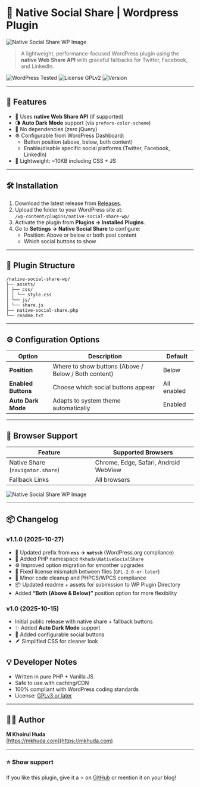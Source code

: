 # 🧩 Native Social Share | Wordpress Plugin

![Native Social Share WP Image](https://cdn.mkhuda.com/wp-content/uploads/2025/10/native-social-share-wp-1.jpg)

> A lightweight, performance-focused WordPress plugin using the **native Web Share API** with graceful fallbacks for Twitter, Facebook, and LinkedIn.

![WordPress Tested](https://img.shields.io/badge/WordPress-6.7%20tested-brightgreen)
![License GPLv2](https://img.shields.io/badge/license-GPLv2-blue)
![Version](https://img.shields.io/badge/version-1.0-lightgrey)

---

## 🚀 Features

- 🧠 Uses **native Web Share API** (if supported)
- 🌗 **Auto Dark Mode** support (via `prefers-color-scheme`)
- 💨 No dependencies (zero jQuery)
- ⚙️ Configurable from WordPress Dashboard:
  - Button position (above, below, both content)
  - Enable/disable specific social platforms (Twitter, Facebook, LinkedIn)
- 🧱 Lightweight: ~10KB including CSS + JS

---

## 🛠️ Installation

1. Download the latest release from [Releases](https://github.com/mkhuda/native-social-share-wp/releases).
2. Upload the folder to your WordPress site at:  
   `/wp-content/plugins/native-social-share-wp/`
3. Activate the plugin from **Plugins → Installed Plugins**.
4. Go to **Settings → Native Social Share** to configure:
   - Position: Above or below or both post content
   - Which social buttons to show

---

## 🧩 Plugin Structure

```
/native-social-share-wp/
├── assets/
│ ├── css/
│ │ └── style.css
│ └── js/
│ └── share.js
├── native-social-share.php
└── readme.txt
```

---

## ⚙️ Configuration Options

| Option | Description | Default |
|--------|--------------|----------|
| **Position** | Where to show buttons (Above / Below / Both content) | Below |
| **Enabled Buttons** | Choose which social buttons appear | All enabled |
| **Auto Dark Mode** | Adapts to system theme automatically | Enabled |

---

## 🧪 Browser Support

| Feature | Supported Browsers |
|----------|--------------------|
| Native Share (`navigator.share`) | Chrome, Edge, Safari, Android WebView |
| Fallback Links | All browsers |

![Native Social Share WP Image](https://cdn.mkhuda.com/wp-content/uploads/2025/10/native-social-share-wp-2.jpg)

---

## 📦 Changelog

### v1.1.0 (2025-10-27)
- 🔧 Updated prefix from **`nss` → `natssh`** (WordPress.org compliance)
- 🧩 Added PHP namespace `Mkhuda\NativeSocialShare`
- ⚙️ Improved option migration for smoother upgrades
- 🧾 Fixed license mismatch between files (`GPL-2.0-or-later`)
- 🧼 Minor code cleanup and PHPCS/WPCS compliance
- 📦 Updated readme + assets for submission to WP Plugin Directory
- Added **“Both (Above & Below)”** position option for more flexibility

### v1.0 (2025-10-15)
- Initial public release with native share + fallback buttons
- ✨ Added **Auto Dark Mode** support
- 🧰 Added configurable social buttons
- 🪶 Simplified CSS for cleaner look

## 💡 Developer Notes

- Written in pure PHP + Vanilla JS  
- Safe to use with caching/CDN  
- 100% compliant with WordPress coding standards  
- License: [GPLv3 or later](https://www.gnu.org/licenses/gpl-3.0.html)

---

## 🧑‍💻 Author

**M Khoirul Huda**  
[https://mkhuda.com](https://mkhuda.com)

---

### ⭐ Show support
If you like this plugin, give it a ⭐ on [GitHub](https://github.com/mkhuda/native-social-share-wp) or mention it on your blog!
